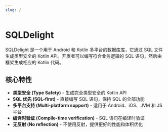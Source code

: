 ```yaml
---
slug: /
---
```

# SQLDelight

SQLDelight 是一个用于 Android 和 Kotlin 多平台的数据库库，它通过 SQL 文件生成类型安全的 Kotlin API。开发者可以编写符合业务逻辑的 SQL 语句，然后由框架生成相应的 Kotlin 代码。

## 核心特性

- **类型安全 (Type Safety)** - 生成完全类型安全的 Kotlin API
- **SQL 优先 (SQL-first)** - 直接编写 SQL 语句，保持 SQL 的全部功能
- **多平台支持 (Multi-platform support)** - 适用于 Android、iOS、JVM 和 JS 平台
- **编译时验证 (Compile-time verification)** - SQL 语句在编译时验证
- **无反射 (No reflection)** - 不使用反射，提供更好的性能和体积优化
